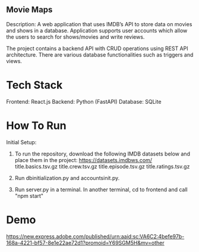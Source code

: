 ## Movie Maps ##
Description:
A web application that uses IMDB’s API to store data on movies and shows in a database.
Application supports user accounts which allow the users to search for shows/movies and write reviews.

The project contains a backend API with CRUD operations using REST API architecture. There are various database functionalities such as triggers and views. 

# Tech Stack #
Frontend: React.js
Backend: Python (FastAPI)
Database: SQLite

# How To Run #
Initial Setup:
1. To run the repository, download the following IMDB datasets below and place them in the project:
https://datasets.imdbws.com/
title.basics.tsv.gz
title.crew.tsv.gz
title.episode.tsv.gz
title.ratings.tsv.gz
2. Run dbinitialization.py and accountsinit.py.
   
3. Run server.py in a terminal. In another terminal, cd to frontend and call "npm start"

# Demo #
https://new.express.adobe.com/published/urn:aaid:sc:VA6C2:4befe97b-168a-4221-bf57-8e1e22ae72d1?promoid=Y69SGM5H&mv=other


